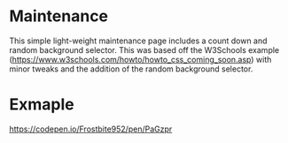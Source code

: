 # Maintenance
This simple light-weight maintenance page includes a count down and random background selector. This was based off the W3Schools example (https://www.w3schools.com/howto/howto_css_coming_soon.asp) with minor tweaks and the addition of the random background selector.

# Exmaple 
https://codepen.io/Frostbite952/pen/PaGzpr
